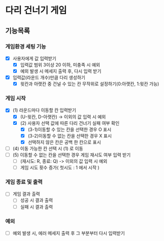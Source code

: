 # 다리 건너기 게임
 
## 기능목록
### 게임환경 세팅 기능
 - [x] 사용자에게 값 입력받기
   - [x] 입력값 범위 3이상 20 이하, 미충족 시 예외
   - [x] 예외 발생 시 메세지 출력 후, 다시 입력 받기
 - [x] 입력값(라운드 개수)만큼 다리 생성하기
   - [x] 윗칸과 아랫칸 중 건널 수 있는 칸 무작위로 설정하기(0:아랫칸, 1:윗칸 가능)
### 게임 시작
 - [x] (1) 라운드마다 이동할 칸 입력받기
   - [x] (U-윗칸, D-아랫칸) -> 이외의 값 입력 시 예외
   - [x] (2) 사용자 선택 값에 따른 다리 건너기 실패 여부 확인
     - [x] (3-1)이동할 수 있는 칸을 선택한 경우 O 표시
     - [x] (3-2)이동할 수 없는 칸을 선택한 경우 X 표시
     - [x] 선택하지 않은 칸은 공백 한 칸으로 표시
- [ ] (4) 이동 가능한 칸 선택 시 (1) 로 이동
- [ ] (5) 이동할 수 없는 칸을 선택한 경우 게임 재시도 여부 입력 받기
   - [ ] (재시도: R, 종료: Q) ->  이외의 값 입력 시 예외
   - [ ] 게임 시도 횟수 증가( 첫시도 : 1 에서 시작 )
### 게임 종료 및 출력
 - [ ] 게임 결과 출력
   - [ ] 성공 시 결과 출력
   - [ ] 실패 시 결과 출력

### 예외
-[ ] 예외 발생 시, 에러 메세지 출력 후 그 부분부터 다시 입력받기 